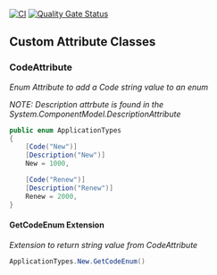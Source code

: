 ﻿[![CI](https://github.com/OuterlimitsTech/olt-dotnet-core/actions/workflows/build.yml/badge.svg)](https://github.com/OuterlimitsTech/olt-dotnet-core/actions/workflows/build.yml) [![Quality Gate Status](https://sonarcloud.io/api/project_badges/measure?project=OuterlimitsTech_olt-dotnet-core&metric=alert_status)](https://sonarcloud.io/summary/new_code?id=OuterlimitsTech_olt-dotnet-core)

## Custom Attribute Classes

### CodeAttribute

 _Enum Attribute to add a Code string value to an enum_

 _NOTE: Description attrbute is found in the System.ComponentModel.DescriptionAttribute_ 

```csharp
public enum ApplicationTypes
{
    [Code("New")] 
    [Description("New")] 
    New = 1000,

    [Code("Renew")] 
    [Description("Renew")] 
    Renew = 2000,
}
```

#### GetCodeEnum Extension

_Extension to return string value from CodeAttribute_
```csharp
ApplicationTypes.New.GetCodeEnum()
```